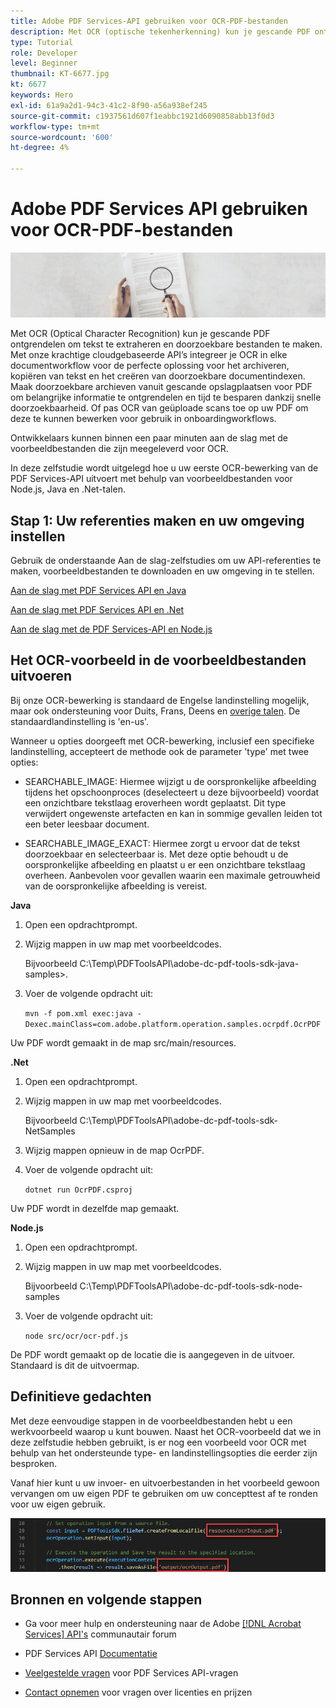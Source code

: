```yaml
---
title: Adobe PDF Services-API gebruiken voor OCR-PDF-bestanden
description: Met OCR (optische tekenherkenning) kun je gescande PDF ontgrendelen om tekst te extraheren en doorzoekbare bestanden te maken
type: Tutorial
role: Developer
level: Beginner
thumbnail: KT-6677.jpg
kt: 6677
keywords: Hero
exl-id: 61a9a2d1-94c3-41c2-8f90-a56a938ef245
source-git-commit: c1937561d607f1eabbc1921d6090858abb13f0d3
workflow-type: tm+mt
source-wordcount: '600'
ht-degree: 4%

---
```


# Adobe PDF Services API gebruiken voor OCR-PDF-bestanden

![PDF-hoofdafbeelding maken](assets/OCR_hero.jpg)

Met OCR (Optical Character Recognition) kun je gescande PDF ontgrendelen om tekst te extraheren en doorzoekbare bestanden te maken. Met onze krachtige cloudgebaseerde API’s integreer je OCR in elke documentworkflow voor de perfecte oplossing voor het archiveren, kopiëren van tekst en het creëren van doorzoekbare documentindexen. Maak doorzoekbare archieven vanuit gescande opslagplaatsen voor PDF om belangrijke informatie te ontgrendelen en tijd te besparen dankzij snelle doorzoekbaarheid. Of pas OCR van geüploade scans toe op uw PDF om deze te kunnen bewerken voor gebruik in onboardingworkflows.

Ontwikkelaars kunnen binnen een paar minuten aan de slag met de voorbeeldbestanden die zijn meegeleverd voor OCR.

In deze zelfstudie wordt uitgelegd hoe u uw eerste OCR-bewerking van de PDF Services-API uitvoert met behulp van voorbeeldbestanden voor Node.js, Java en .Net-talen.

## Stap 1: Uw referenties maken en uw omgeving instellen

Gebruik de onderstaande Aan de slag-zelfstudies om uw API-referenties te maken, voorbeeldbestanden te downloaden en uw omgeving in te stellen.

[Aan de slag met PDF Services API en Java](gettingstartedjava.md)

[Aan de slag met PDF Services API en .Net](gettingstartednet.md)

[Aan de slag met de PDF Services-API en Node.js](createpdffromhtml.md)

## Het OCR-voorbeeld in de voorbeeldbestanden uitvoeren

Bij onze OCR-bewerking is standaard de Engelse landinstelling mogelijk, maar ook ondersteuning voor Duits, Frans, Deens en [overige talen](https://opensource.adobe.com/pdftools-sdk-docs/release/latest/howtos.html#ocr-with-explicit-language). De standaardlandinstelling is &#39;en-us&#39;.

Wanneer u opties doorgeeft met OCR-bewerking, inclusief een specifieke landinstelling, accepteert de methode ook de parameter &#39;type&#39; met twee opties:

* SEARCHABLE_IMAGE: Hiermee wijzigt u de oorspronkelijke afbeelding tijdens het opschoonproces (deselecteert u deze bijvoorbeeld) voordat een onzichtbare tekstlaag eroverheen wordt geplaatst. Dit type verwijdert ongewenste artefacten en kan in sommige gevallen leiden tot een beter leesbaar document.

* SEARCHABLE_IMAGE_EXACT: Hiermee zorgt u ervoor dat de tekst doorzoekbaar en selecteerbaar is. Met deze optie behoudt u de oorspronkelijke afbeelding en plaatst u er een onzichtbare tekstlaag overheen. Aanbevolen voor gevallen waarin een maximale getrouwheid van de oorspronkelijke afbeelding is vereist.

**Java**

1. Open een opdrachtprompt.

1. Wijzig mappen in uw map met voorbeeldcodes.

   Bijvoorbeeld C:\Temp\PDFToolsAPI\adobe-dc-pdf-tools-sdk-java-samples>.

1. Voer de volgende opdracht uit:

   `mvn -f pom.xml exec:java -Dexec.mainClass=com.adobe.platform.operation.samples.ocrpdf.OcrPDF`

Uw PDF wordt gemaakt in de map src/main/resources.

**.Net**

1. Open een opdrachtprompt.

1. Wijzig mappen in uw map met voorbeeldcodes.

   Bijvoorbeeld C:\Temp\PDFToolsAPI\adobe-dc-pdf-tools-sdk-NetSamples

1. Wijzig mappen opnieuw in de map OcrPDF.

1. Voer de volgende opdracht uit:

   `dotnet run OcrPDF.csproj`

Uw PDF wordt in dezelfde map gemaakt.

**Node.js**

1. Open een opdrachtprompt.

1. Wijzig mappen in uw map met voorbeeldcodes.

   Bijvoorbeeld C:\Temp\PDFToolsAPI\adobe-dc-pdf-tools-sdk-node-samples

1. Voer de volgende opdracht uit:

   `node src/ocr/ocr-pdf.js`

De PDF wordt gemaakt op de locatie die is aangegeven in de uitvoer. Standaard is dit de uitvoermap.

## Definitieve gedachten

Met deze eenvoudige stappen in de voorbeeldbestanden hebt u een werkvoorbeeld waarop u kunt bouwen. Naast het OCR-voorbeeld dat we in deze zelfstudie hebben gebruikt, is er nog een voorbeeld voor OCR met behulp van het ondersteunde type- en landinstellingsopties die eerder zijn besproken.

Vanaf hier kunt u uw invoer- en uitvoerbestanden in het voorbeeld gewoon vervangen om uw eigen PDF te gebruiken om uw concepttest af te ronden voor uw eigen gebruik.

![Conceptproef](assets/OCR_poc.png)

## Bronnen en volgende stappen

* Ga voor meer hulp en ondersteuning naar de Adobe [[!DNL Acrobat Services] API&#39;s](https://community.adobe.com/t5/document-cloud-sdk/bd-p/Document-Cloud-SDK?page=1&amp;sort=latest_replies&amp;filter=all) communautair forum

* PDF Services API [Documentatie](https://www.adobe.com/go/pdftoolsapi_doc)

* [Veelgestelde vragen](https://community.adobe.com/t5/document-cloud-sdk/faq-for-document-services-pdf-tools-api/m-p/10726197) voor PDF Services API-vragen

* [Contact opnemen](https://www.adobe.com/go/pdftoolsapi_requestform) voor vragen over licenties en prijzen
